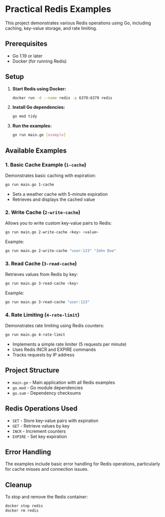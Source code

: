 # Practical Redis Examples

This project demonstrates various Redis operations using Go, including caching, key-value storage, and rate limiting.

## Prerequisites

- Go 1.19 or later
- Docker (for running Redis)

## Setup

1. **Start Redis using Docker:**
   ```bash
   docker run -d --name redis -p 6379:6379 redis
   ```

2. **Install Go dependencies:**
   ```bash
   go mod tidy
   ```

3. **Run the examples:**
   ```bash
   go run main.go [example]
   ```

## Available Examples

### 1. Basic Cache Example (`1-cache`)
Demonstrates basic caching with expiration:
```bash
go run main.go 1-cache
```
- Sets a weather cache with 5-minute expiration
- Retrieves and displays the cached value

### 2. Write Cache (`2-write-cache`)
Allows you to write custom key-value pairs to Redis:
```bash
go run main.go 2-write-cache <key> <value>
```
Example:
```bash
go run main.go 2-write-cache "user:123" "John Doe"
```

### 3. Read Cache (`3-read-cache`)
Retrieves values from Redis by key:
```bash
go run main.go 3-read-cache <key>
```
Example:
```bash
go run main.go 3-read-cache "user:123"
```

### 4. Rate Limiting (`4-rate-limit`)
Demonstrates rate limiting using Redis counters:
```bash
go run main.go 4-rate-limit
```
- Implements a simple rate limiter (5 requests per minute)
- Uses Redis INCR and EXPIRE commands
- Tracks requests by IP address

## Project Structure

- `main.go` - Main application with all Redis examples
- `go.mod` - Go module dependencies
- `go.sum` - Dependency checksums

## Redis Operations Used

- `SET` - Store key-value pairs with expiration
- `GET` - Retrieve values by key
- `INCR` - Increment counters
- `EXPIRE` - Set key expiration

## Error Handling

The examples include basic error handling for Redis operations, particularly for cache misses and connection issues.

## Cleanup

To stop and remove the Redis container:
```bash
docker stop redis
docker rm redis
```
